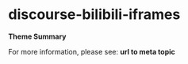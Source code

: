 # discourse-bilibili-iframes

**Theme Summary**

For more information, please see: **url to meta topic**

